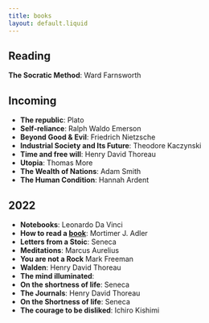 ```yaml
---
title: books
layout: default.liquid
---
```


## Reading

**The Socratic Method**: Ward Farnsworth

## Incoming

- **The republic**: Plato
- **Self-reliance**: Ralph Waldo Emerson
- **Beyond Good & Evil**: Friedrich Nietzsche
- **Industrial Society and Its Future**: Theodore Kaczynski
- **Time and free will**: Henry David Thoreau
- **Utopia**: Thomas More
- **The Wealth of Nations**: Adam Smith
- **The Human Condition**: Hannah Ardent 

## 2022

- **Notebooks**: Leonardo Da Vinci
- **How to read a <a href='reading.html'>book</a>**: Mortimer J. Adler
- **Letters from a Stoic**: Seneca
- **Meditations**: Marcus Aurelius
- **You are not a Rock** Mark Freeman
- **Walden**: Henry David Thoreau
- **The mind illuminated**: 
- **On the shortness of life**: Seneca
- **The Journals**: Henry David Thoreau 
- **On the Shortness of life**: Seneca 
- **The courage to be disliked**: Ichiro Kishimi
